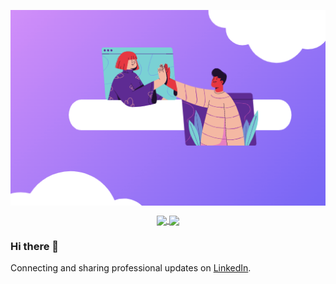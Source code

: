 <p align="center">
  <a href="#">
    <img align="center" src="Screenshot at Oct 06 21-52-32.png" />
  </a>
</p>



<p align="center">
  <a href="https://github.com/anuraghazra/github-readme-stats">
    <img
      align="center"
      src="https://github-readme-stats.vercel.app/api/top-langs/?username=AlessandraFaria&layout=compact"
    />
  </a>
  <a href="https://github.com/anuraghazra/github-readme-stats">
    <img
      align="center"
      height="165"
      src="https://github-readme-stats.vercel.app/api?username=AlessandraFaria&count_private=true&show_icons=true&custom_title=Github%20Status&hide=issues"
    />
  </a>
</p>


### Hi there 👋
Connecting and sharing professional updates on <a href="https://www.linkedin.com/in/alessandra-faria-b0816053/">LinkedIn</a>.
